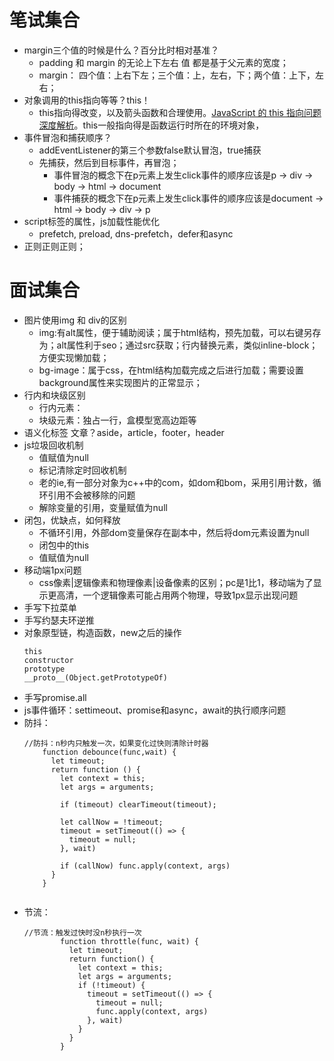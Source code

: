 # 笔试集合
* margin三个值的时候是什么？百分比时相对基准？
    + padding 和 margin 的无论上下左右 值 都是基于父元素的宽度；
    + margin： 四个值：上右下左；三个值：上，左右，下；两个值：上下，左右；
* 对象调用的this指向等等？this！
    + this指向得改变，以及箭头函数和合理使用。[JavaScript 的 this 指向问题深度解析]("https://segmentfault.com/a/1190000008400124")。this一般指向得是函数运行时所在的环境对象，
* 事件冒泡和捕获顺序？
    + addEventListener的第三个参数false默认冒泡，true捕获
    + 先捕获，然后到目标事件，再冒泡；
        * 事件冒泡的概念下在p元素上发生click事件的顺序应该是p -> div -> body -> html -> document
        * 事件捕获的概念下在p元素上发生click事件的顺序应该是document -> html -> body -> div -> p
* script标签的属性，js加载性能优化
    + prefetch, preload, dns-prefetch，defer和async
* 正则正则正则；

# 面试集合

* 图片使用img 和 div的区别
    + img:有alt属性，便于辅助阅读；属于html结构，预先加载，可以右键另存为；alt属性利于seo；通过src获取；行内替换元素，类似inline-block；方便实现懒加载；
    + bg-image：属于css，在html结构加载完成之后进行加载；需要设置background属性来实现图片的正常显示；
* 行内和块级区别
    + 行内元素：
    + 块级元素：独占一行，盒模型宽高边距等
* 语义化标签
    文章？aside，article，footer，header  
* js垃圾回收机制
    + 值赋值为null
    + 标记清除定时回收机制
    + 老的ie,有一部分对象为c++中的com，如dom和bom，采用引用计数，循环引用不会被移除的问题
    + 解除变量的引用，变量赋值为null     
* 闭包，优缺点，如何释放
    + 不循环引用，外部dom变量保存在副本中，然后将dom元素设置为null
    + 闭包中的this
    + 值赋值为null
* 移动端1px问题
    + css像素|逻辑像素和物理像素|设备像素的区别；pc是1比1，移动端为了显示更高清，一个逻辑像素可能占用两个物理，导致1px显示出现问题
* 手写下拉菜单
* 手写约瑟夫环逆推
* 对象原型链，构造函数，new之后的操作
    ```
    this
    constructor
    prototype
    __proto__(Object.getPrototypeOf)
    ```
* 手写promise.all
* js事件循环：settimeout、promise和async，await的执行顺序问题
* 防抖：
    ```
    //防抖：n秒内只触发一次，如果变化过快则清除计时器
        function debounce(func,wait) {
          let timeout;
          return function () {
            let context = this;
            let args = arguments;

            if (timeout) clearTimeout(timeout);

            let callNow = !timeout;
            timeout = setTimeout(() => {
              timeout = null;
            }, wait)

            if (callNow) func.apply(context, args)
          }
        }
        
    ```
* 节流：
    ```
    //节流：触发过快时没n秒执行一次
            function throttle(func, wait) {
              let timeout;
              return function() {
                let context = this;
                let args = arguments;
                if (!timeout) {
                  timeout = setTimeout(() => {
                    timeout = null;
                    func.apply(context, args)
                  }, wait)
                }
              }
            }
    ```
